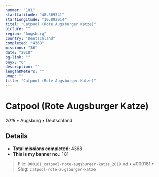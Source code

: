 ```yaml
---
nummer: "181"
startLatitude: "48.369541"
startLongitude: "10.892914"
titel: "Catpool (Rote Augsburger Katze)"
picture: ""
region: "Augsburg"
country: "Deutschland"
completed: "4368"
missions: "36"
date: "2018"
bg-link: ""
onyx: "0"
description: ""
lengthKMeters: ""
umap: ""
title: "Catpool (Rote Augsburger Katze)"
---
```

# Catpool (Rote Augsburger Katze)

*2018* • Augsburg • Deutschland



## Details


- **Total missions completed:** 4368
- **This is my banner no.:** 181





> File: `000181_catpool-rote-augsburger-katze_2018.md` • #000181 • Slug: `catpool-rote-augsburger-katze`
